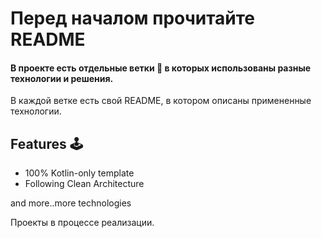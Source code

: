 # Перед началом прочитайте README

#### В проекте есть отдельные ветки 👣 в которых использованы разные технологии и решения.
В каждой ветке есть свой README, в котором описаны примененные технологии.

 
## Features 🕹

- 100% Kotlin-only template
- Following Clean Architecture

and more..more technologies



Проекты в процессе реализации.
